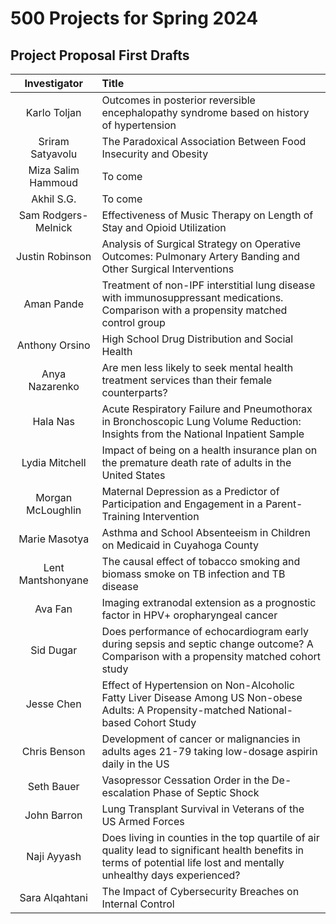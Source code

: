 # 500 Projects for Spring 2024

## Project Proposal First Drafts

Investigator | Title
:------------: | :---------------------------------------------------------------------------
Karlo Toljan | Outcomes in posterior reversible encephalopathy syndrome based on history of hypertension
Sriram Satyavolu | The Paradoxical Association Between Food Insecurity and Obesity
Miza Salim Hammoud | To come
Akhil S.G. | To come
Sam	Rodgers-Melnick | Effectiveness of Music Therapy on Length of Stay and Opioid Utilization
Justin Robinson | Analysis of Surgical Strategy on Operative Outcomes: Pulmonary Artery Banding and Other Surgical Interventions
Aman Pande | Treatment of non-IPF interstitial lung disease with immunosuppressant medications. Comparison with a propensity matched control group
Anthony	Orsino | High School Drug Distribution and Social Health
Anya Nazarenko | Are men less likely to seek mental health treatment services than their female counterparts?
Hala Nas | Acute Respiratory Failure and Pneumothorax in Bronchoscopic Lung Volume Reduction: Insights from the National Inpatient Sample
Lydia Mitchell | Impact of being on a health insurance plan on the premature death rate of adults in the United States
Morgan McLoughlin | Maternal Depression as a Predictor of Participation and Engagement in a Parent-Training Intervention 
Marie	Masotya | Asthma and School Absenteeism in Children on Medicaid in Cuyahoga County
Lent	Mantshonyane | The causal effect of tobacco smoking and biomass smoke on TB infection and TB disease
Ava	Fan | Imaging extranodal extension as a prognostic factor in HPV+ oropharyngeal cancer
Sid	Dugar | Does performance of echocardiogram early during sepsis and septic change outcome? A Comparison with a propensity matched cohort study
Jesse	Chen | Effect of Hypertension on Non-Alcoholic Fatty Liver Disease Among US Non-obese Adults: A Propensity-matched National-based Cohort Study
Chris	Benson | Development of cancer or malignancies in adults ages 21-79 taking low-dosage aspirin daily in the US
Seth Bauer | Vasopressor Cessation Order in the De-escalation Phase of Septic Shock
John	Barron | Lung Transplant Survival in Veterans of the US Armed Forces
Naji	Ayyash | Does living in counties in the top quartile of air quality lead to significant health benefits in terms of potential life lost and mentally unhealthy days experienced?
Sara	Alqahtani | The Impact of Cybersecurity Breaches on Internal Control

